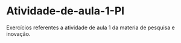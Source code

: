 # Atividade-de-aula-1-PI
Exercícios referentes a atividade de aula 1 da materia de pesquisa e inovação.
